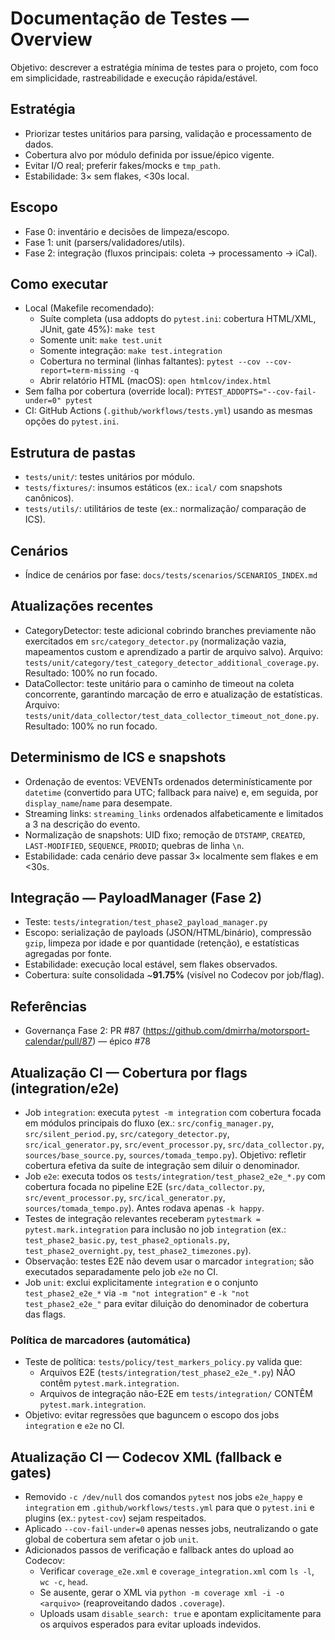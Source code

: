 # Documentação de Testes — Overview

Objetivo: descrever a estratégia mínima de testes para o projeto, com foco em simplicidade, rastreabilidade e execução rápida/estável.

## Estratégia
- Priorizar testes unitários para parsing, validação e processamento de dados.
- Cobertura alvo por módulo definida por issue/épico vigente.
- Evitar I/O real; preferir fakes/mocks e `tmp_path`.
- Estabilidade: 3× sem flakes, <30s local.

## Escopo
- Fase 0: inventário e decisões de limpeza/escopo.
- Fase 1: unit (parsers/validadores/utils).
- Fase 2: integração (fluxos principais: coleta → processamento → iCal).

## Como executar
- Local (Makefile recomendado):
  - Suíte completa (usa addopts do `pytest.ini`: cobertura HTML/XML, JUnit, gate 45%): `make test`
  - Somente unit: `make test.unit`
  - Somente integração: `make test.integration`
  - Cobertura no terminal (linhas faltantes): `pytest --cov --cov-report=term-missing -q`
  - Abrir relatório HTML (macOS): `open htmlcov/index.html`
- Sem falha por cobertura (override local): `PYTEST_ADDOPTS="--cov-fail-under=0" pytest`
- CI: GitHub Actions (`.github/workflows/tests.yml`) usando as mesmas opções do `pytest.ini`.

## Estrutura de pastas
- `tests/unit/`: testes unitários por módulo.
- `tests/fixtures/`: insumos estáticos (ex.: `ical/` com snapshots canônicos).
- `tests/utils/`: utilitários de teste (ex.: normalização/ comparação de ICS).

## Cenários
- Índice de cenários por fase: `docs/tests/scenarios/SCENARIOS_INDEX.md`

## Atualizações recentes
- CategoryDetector: teste adicional cobrindo branches previamente não exercitados em `src/category_detector.py` (normalização vazia, mapeamentos custom e aprendizado a partir de arquivo salvo). Arquivo: `tests/unit/category/test_category_detector_additional_coverage.py`. Resultado: 100% no run focado.
- DataCollector: teste unitário para o caminho de timeout na coleta concorrente, garantindo marcação de erro e atualização de estatísticas. Arquivo: `tests/unit/data_collector/test_data_collector_timeout_not_done.py`. Resultado: 100% no run focado.

## Determinismo de ICS e snapshots
- Ordenação de eventos: VEVENTs ordenados determinísticamente por `datetime` (convertido para UTC; fallback para naive) e, em seguida, por `display_name`/`name` para desempate.
- Streaming links: `streaming_links` ordenados alfabeticamente e limitados a 3 na descrição do evento.
- Normalização de snapshots: UID fixo; remoção de `DTSTAMP`, `CREATED`, `LAST-MODIFIED`, `SEQUENCE`, `PRODID`; quebras de linha `\n`.
- Estabilidade: cada cenário deve passar 3× localmente sem flakes e em <30s.

## Integração — PayloadManager (Fase 2)
- Teste: `tests/integration/test_phase2_payload_manager.py`
- Escopo: serialização de payloads (JSON/HTML/binário), compressão `gzip`, limpeza por idade e por quantidade (retenção), e estatísticas agregadas por fonte.
- Estabilidade: execução local estável, sem flakes observados.
- Cobertura: suíte consolidada ~**91.75%** (visível no Codecov por job/flag).

## Referências
- Governança Fase 2: PR #87 (https://github.com/dmirrha/motorsport-calendar/pull/87) — épico #78

## Atualização CI — Cobertura por flags (integration/e2e)
- Job `integration`: executa `pytest -m integration` com cobertura focada em módulos principais do fluxo (ex.: `src/config_manager.py`, `src/silent_period.py`, `src/category_detector.py`, `src/ical_generator.py`, `src/event_processor.py`, `src/data_collector.py`, `sources/base_source.py`, `sources/tomada_tempo.py`). Objetivo: refletir cobertura efetiva da suíte de integração sem diluir o denominador.
- Job `e2e`: executa todos os `tests/integration/test_phase2_e2e_*.py` com cobertura focada no pipeline E2E (`src/data_collector.py`, `src/event_processor.py`, `src/ical_generator.py`, `sources/tomada_tempo.py`). Antes rodava apenas `-k happy`.
- Testes de integração relevantes receberam `pytestmark = pytest.mark.integration` para inclusão no job `integration` (ex.: `test_phase2_basic.py`, `test_phase2_optionals.py`, `test_phase2_overnight.py`, `test_phase2_timezones.py`).
- Observação: testes E2E não devem usar o marcador `integration`; são executados separadamente pelo job `e2e` no CI.
- Job `unit`: exclui explicitamente `integration` e o conjunto `test_phase2_e2e_*` via `-m "not integration"` e `-k "not test_phase2_e2e_"` para evitar diluição do denominador de cobertura das flags.

### Política de marcadores (automática)
- Teste de política: `tests/policy/test_markers_policy.py` valida que:
  - Arquivos E2E (`tests/integration/test_phase2_e2e_*.py`) NÃO contêm `pytest.mark.integration`.
  - Arquivos de integração não-E2E em `tests/integration/` CONTÊM `pytest.mark.integration`.
- Objetivo: evitar regressões que baguncem o escopo dos jobs `integration` e `e2e` no CI.

## Atualização CI — Codecov XML (fallback e gates)
- Removido `-c /dev/null` dos comandos `pytest` nos jobs `e2e_happy` e `integration` em `.github/workflows/tests.yml` para que o `pytest.ini` e plugins (ex.: `pytest-cov`) sejam respeitados.
- Aplicado `--cov-fail-under=0` apenas nesses jobs, neutralizando o gate global de cobertura sem afetar o job `unit`.
- Adicionados passos de verificação e fallback antes do upload ao Codecov:
  - Verificar `coverage_e2e.xml` e `coverage_integration.xml` com `ls -l`, `wc -c`, `head`.
  - Se ausente, gerar o XML via `python -m coverage xml -i -o <arquivo>` (reaproveitando dados `.coverage`).
  - Uploads usam `disable_search: true` e apontam explicitamente para os arquivos esperados para evitar uploads indevidos.
